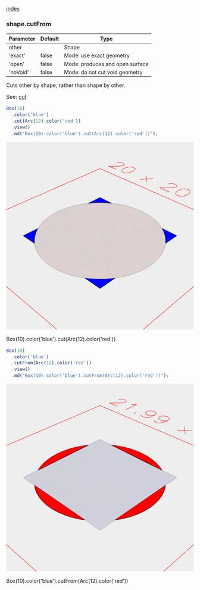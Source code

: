 [index](../../nb/api/index.md)
### shape.cutFrom
Parameter|Default|Type
---|---|---
other||Shape
'exact'|false|Mode: use exact geometry
'open'|false|Mode: produces and open surface
'noVoid'|false|Mode: do not cut void geometry

Cuts other by shape, rather than shape by other.

See: [cut](../../nb/api/cut.md)

```JavaScript
Box(10)
  .color('blue')
  .cut(Arc(12).color('red'))
  .view()
  .md("Box(10).color('blue').cut(Arc(12).color('red'))");
```

![Image](cutFrom.md.0.png)

Box(10).color('blue').cut(Arc(12).color('red'))

```JavaScript
Box(10)
  .color('blue')
  .cutFrom(Arc(12).color('red'))
  .view()
  .md("Box(10).color('blue').cutFrom(Arc(12).color('red'))");
```

![Image](cutFrom.md.1.png)

Box(10).color('blue').cutFrom(Arc(12).color('red'))

